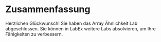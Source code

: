 # Zusammenfassung

Herzlichen Glückwunsch! Sie haben das Array Ähnlichkeit Lab abgeschlossen. Sie können in LabEx weitere Labs absolvieren, um Ihre Fähigkeiten zu verbessern.
